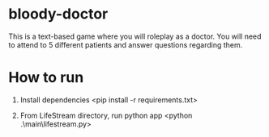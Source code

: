# bloody-doctor
This is a text-based game where you will roleplay as a doctor. You will need to attend to 5 different patients and answer questions regarding them. 

# How to run
1. Install dependencies
<pip install -r requirements.txt>

2. From LifeStream directory, run python app
<python .\main\lifestream.py>
